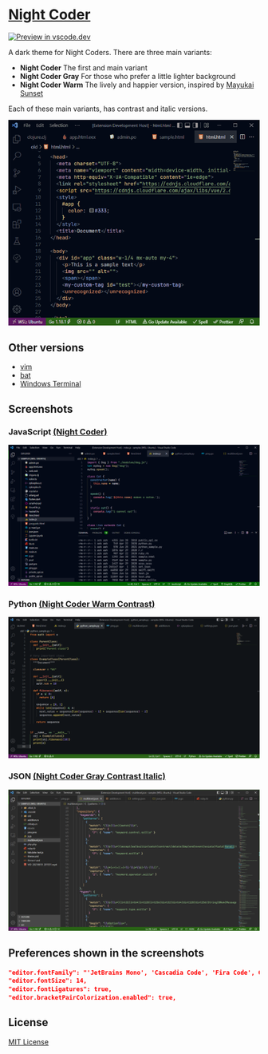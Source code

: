 # [Night Coder](https://marketplace.visualstudio.com/items?itemName=a5hk.night-coder)

[![Preview in vscode.dev](https://img.shields.io/badge/preview%20in-vscode.dev-060?style=for-the-badge&labelColor=030917)](https://vscode.dev/theme/a5hk.night-coder/Night%20Coder)

A dark theme for Night Coders. There are three main variants:
- **Night Coder** The first and main variant
- **Night Coder Gray** For those who prefer a little lighter background
- **Night Coder Warm** The lively and happier version, inspired by [Mayukai Sunset](https://marketplace.visualstudio.com/items?itemName=GulajavaMinistudio.mayukaithemevsc)

Each of these main variants, has contrast and italic versions.

![html](/screenshot/demo.gif)

## Other versions

- [vim](/vim/colors/)
- [bat](/bat/)
- [Windows Terminal](/windows-terminal/)

## Screenshots

### JavaScript [(Night Coder)](https://vscode.dev/theme/a5hk.night-coder/Night%20Coder)

![javascript](/screenshot/n-javascript.png)

### Python [(Night Coder Warm Contrast)](https://vscode.dev/theme/a5hk.night-coder/Night%20Coder%20Warm%20Contrast)

![python](/screenshot/nwc-python.png)

### JSON [(Night Coder Gray Contrast Italic)](https://vscode.dev/theme/a5hk.night-coder/Night%20Coder%20Gray%20Contrast%20Italic)

![json](/screenshot/ngci-json.png)

## Preferences shown in the screenshots

```json
"editor.fontFamily": "'JetBrains Mono', 'Cascadia Code', 'Fira Code', Consolas, 'Courier New', monospace",
"editor.fontSize": 14,
"editor.fontLigatures": true,
"editor.bracketPairColorization.enabled": true,
```

## License

[MIT License](/LICENSE)
